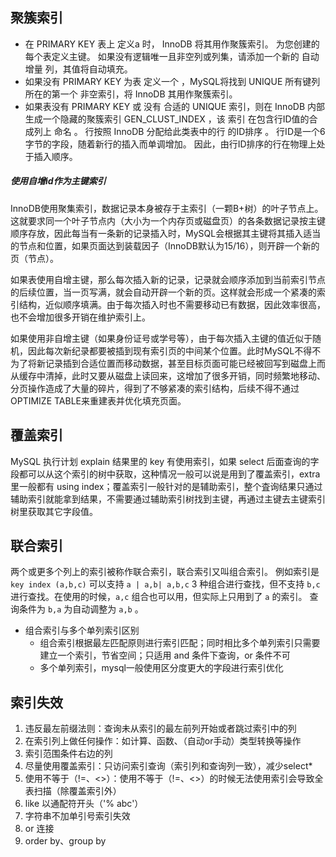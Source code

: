 ## 聚簇索引
- 在 PRIMARY KEY 表上 定义a 时， InnoDB 将其用作聚簇索引。 为您创建的每个表定义主键。 如果没有逻辑唯一且非空列或列集，请添加一个新的 自动增量 列，其值将自动填充。
- 如果没有 PRIMARY KEY 为表 定义一个 ，MySQL将找到 UNIQUE 所有键列 所在的第一个 非空索引，将 InnoDB 其用作聚簇索引。
- 如果表没有 PRIMARY KEY 或 没有 合适的 UNIQUE 索引，则在 InnoDB 内部生成一个隐藏的聚簇索引 GEN_CLUST_INDEX ，该 索引 在包含行ID值的合成列上 命名 。 行按照 InnoDB 分配给此类表中的行 的ID排序 。 行ID是一个6字节的字段，随着新行的插入而单调增加。 因此，由行ID排序的行在物理上处于插入顺序。
##### 使用自增id作为主键索引
InnoDB使用聚集索引，数据记录本身被存于主索引（一颗B+树）的叶子节点上。这就要求同一个叶子节点内（大小为一个内存页或磁盘页）的各条数据记录按主键顺序存放，因此每当有一条新的记录插入时，MySQL会根据其主键将其插入适当的节点和位置，如果页面达到装载因子（InnoDB默认为15/16），则开辟一个新的页（节点）。

如果表使用自增主键，那么每次插入新的记录，记录就会顺序添加到当前索引节点的后续位置，当一页写满，就会自动开辟一个新的页。这样就会形成一个紧凑的索引结构，近似顺序填满。由于每次插入时也不需要移动已有数据，因此效率很高，也不会增加很多开销在维护索引上。

如果使用非自增主键（如果身份证号或学号等），由于每次插入主键的值近似于随机，因此每次新纪录都要被插到现有索引页的中间某个位置。此时MySQL不得不为了将新记录插到合适位置而移动数据，甚至目标页面可能已经被回写到磁盘上而从缓存中清掉，此时又要从磁盘上读回来，这增加了很多开销，同时频繁地移动、分页操作造成了大量的碎片，得到了不够紧凑的索引结构，后续不得不通过OPTIMIZE TABLE来重建表并优化填充页面。

## 覆盖索引
MySQL 执行计划 explain 结果里的 key 有使用索引，如果 select 后面查询的字段都可以从这个索引的树中获取，这种情况一般可以说是用到了覆盖索引，extra 里一般都有 using index；覆盖索引一般针对的是辅助索引，整个査询结果只通过辅助索引就能拿到结果，不需要通过辅助索引树找到主键，再通过主键去主键索引树里获取其它字段值。

## 联合索引
两个或更多个列上的索引被称作联合索引，联合索引又叫组合索引。
例如索引是 `key index (a,b,c)` 可以支持 `a | a,b| a,b,c` 3 种组合进行查找，但不支持 `b,c` 进行查找。在使用的时候，`a,c` 组合也可以用，但实际上只用到了 `a` 的索引。
查询条件为 `b,a` 为自动调整为 `a,b` 。
- 组合索引与多个单列索引区别
  - 组合索引根据最左匹配原则进行索引匹配；同时相比多个单列索引只需要建立一个索引，节省空间；只适用 and 条件下查询，or 条件不可
  - 多个单列索引，mysql一般使用区分度更大的字段进行索引优化

## 索引失效
1. 违反最左前缀法则：查询未从索引的最左前列开始或者跳过索引中的列
2. 在索引列上做任何操作：如计算、函数、（自动or手动）类型转换等操作
3. 索引范围条件右边的列
4. 尽量使用覆盖索引：只访问索引查询（索引列和查询列一致），减少select*
5. 使用不等于（!=、<>）：使用不等于（!=、<>）的时候无法使用索引会导致全表扫描（除覆盖索引外）
6. like 以通配符开头（'% abc'）
7. 字符串不加单引号索引失效
8. or 连接
9. order by、group by